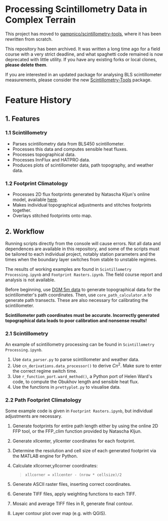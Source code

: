 # Processing Scintillometry Data in Complex Terrain

This project has moved to [gampnico/scintillometry-tools](https://github.com/gampnico/scinctillometry-tools), where it has been rewritten from scratch.

This repository has been archived. It was written a long time ago for a field course with a very strict deadline, and what spaghetti code remained is now deprecated with little utility. If you have any existing forks or local clones, **please delete them**.

If you are interested in an updated package for analysing BLS scintillometer measurements, please consider the new [Scintillometry-Tools](https://github.com/gampnico/scinctillometry-tools) package.


# Feature History

## 1. Features

### 1.1 Scintillometry

- Parses scintillometry data from BLS450 scintillometer.
- Processes this data and computes sensible heat fluxes.
- Processes topographical data.
- Processes InnFlux and HATPRO data.
- Produces plots of scintillometer data, path topography, and weather data.

### 1.2 Footprint Climatology 

- Processes 2D flux footprints generated by Natascha Kljun's online model, available [here](http://footprint.kljun.net/).
- Makes individual topographical adjustments and stitches footprints together.
- Overlays stitched footprints onto map.

## 2. Workflow

Running scripts directly from the console will cause errors. Not all data and dependences are available in this repository, and some of the scripts must be tailored to each individual project, notably station parameters and the times when the boundary layer switches from stable to unstable regimes.

The results of working examples are found in `Scintillometry Processing.ipynb` and `Footprint Rasters.ipynb`. The field course report and analysis is not available.

Before beginning, use [DGM 5m data](https://www.data.gv.at/katalog/dataset/digitales-gelandemodell-des-landes-salzburg-5m) to generate topographical data for the scintillometer's path coordinates. Then, use `core_path_calculator.m` to generate path transects. These are also necessary for calibrating the scintillometer.


**Scintillometer path coordinates must be accurate. Incorrectly generated topographical data leads to poor calibration and nonsense results!**

### 2.1 Scintillometry

An example of scintillometry processing can be found in `Scintillometry Processing.ipynb`.
1. Use `data_parser.py` to parse scintillometer and weather data.
2. Use `cn_derivations.data_processor()` to derive $Cn^{2}$. Make sure to enter the correct regime switch time.
3. Use `r_function_port.ward_method()`, a Python port of Helen Ward's code, to compute the Obukhov length and sensible heat flux.
4. Use the functions in `prettyplot.py` to visualise data.
### 2.2 Path Footprint Climatology
 
 Some example code is given in `Footprint Rasters.ipynb`, but individual adjustments are necessary.
 
 1. Generate footprints for entire path length either by using the online 2D FFP tool, or the FFP_clim function provided by Natascha Kljun.
 2. Generate xllcenter, yllcenter coordinates for each footprint.
 2. Determine the resolution and cell size of each generated footprint via the MATLAB engine for Python.
 3. Calculate xllcorner,yllcorner coordinates:
 
    > `xllcorner = xllcenter - (nrow * cellsize)/2`

4. Generate ASCII raster files, inserting correct coordinates.
5. Generate TIFF files, apply weighting functions to each TIFF.
6. Mosaic and average TIFF files in R, generate final contour.
7. Layer contour plot over map (e.g. with QGIS).
